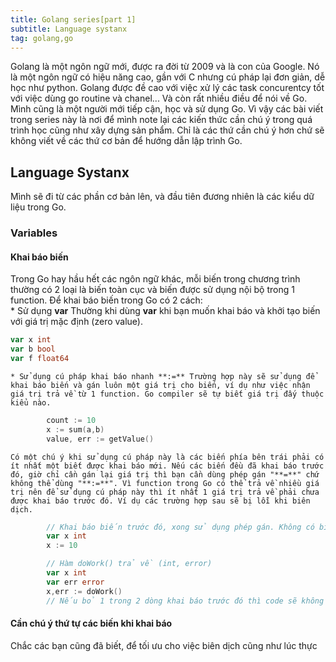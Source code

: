 ```yaml
---
title: Golang series[part 1]
subtitle: Language systanx
tag: golang,go
---
```


Golang là một ngôn ngữ mới, được ra đời từ 2009 và là con của Google. Nó là một ngôn ngữ có hiệu năng cao, gần với C nhưng cú pháp lại đơn giản, dễ học như python. Golang được đề cao với việc xử lý các task concurentcy tốt với việc dùng go routine và chanel... Và còn rất nhiều điều để nói về Go. Mình cũng là một người mới tiếp cận, học và sử dụng Go. Vì vậy các bài viết trong series này là nơi để mình note lại các kiến thức cần chú ý trong quá trình học cũng như xây dựng sản phẩm. Chỉ là các thứ cần chú ý hơn chứ sẽ không viết về các thứ cơ bản để hướng dẫn lập trình Go.

## Language Systanx
Mình sẽ đi từ các phần cơ bản lên, và đầu tiên đương nhiên là các kiểu dữ liệu trong Go.

### Variables
#### Khai báo biến
Trong Go hay hầu hết các ngôn ngữ khác, mỗi biến trong chương trình thường có 2 loại là biến toàn cục và biến được sử dụng nội bộ trong 1 function. Để khai báo biến trong Go có 2 cách:  
    * Sử dụng **var** Thường khi dùng **var** khi bạn muốn khai báo và khởi tạo biến với giá trị mặc định (zero value).  
    
```go
var x int
var b bool
var f float64
```

    * Sử dụng cú pháp khai báo nhanh **:=** Trường hợp này sẽ sử dụng để khai báo biến và gán luôn một giá trị cho biến, ví dụ như việc nhận giá trị trả về từ 1 function. Go compiler sẽ tự biết giá trị đấy thuộc kiểu nào.

```go
        count := 10
        x := sum(a,b)
        value, err := getValue()
```

    Có một chú ý khi sử dụng cú pháp này là các biến phía bên trái phải có ít nhất một biết được khai báo mới. Nếu các biến đều đã khai báo trước đó, giờ chỉ cần gán lại giá trị thì bạn cần dùng phép gán "**=**" chứ không thể dùng "**:=**". Vì function trong Go có thể trả về nhiều giá trị nên để sử dụng cú pháp này thì ít nhất 1 giá trị trả về phải chưa được khai báo trước đó. Ví dụ các trường hợp sau sẽ bị lỗi khi biên dịch.  
    
```go
        // Khai báo biến trước đó, xong sử dụng phép gán. Không có biến nào mới khi dùng :=
        var x int
        x := 10

        // Hàm doWork() trả về (int, error)
        var x int
        var err error
        x,err := doWork()
        // Nếu bỏ 1 trong 2 dòng khai báo trước đó thì code sẽ không lỗi

```

#### Cần chú ý thứ tự các biến khi khai báo
Chắc các bạn cũng đã biết, để tối ưu cho việc biên dịch cũng như lúc thực 